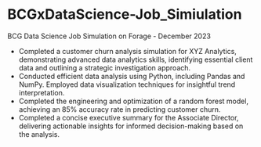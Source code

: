 # BCGxDataScience-Job_Simiulation

BCG Data Science Job Simulation on Forage - December 2023

 * Completed a customer churn analysis simulation for XYZ Analytics,
   demonstrating advanced data analytics skills, identifying essential client
   data and outlining a strategic investigation approach.
 * Conducted efficient data analysis using Python, including Pandas and NumPy.
   Employed data visualization techniques for insightful trend interpretation.
 * Completed the engineering and optimization of a random forest model,
   achieving an 85% accuracy rate in predicting customer churn.
 * Completed a concise executive summary for the Associate Director, delivering
   actionable insights for informed decision-making based on the analysis.
